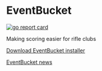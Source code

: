 # EventBucket
[![go report card](https://goreportcard.com/badge/github.com/speedyhoon/EventBucket)](https://goreportcard.com/report/github.com/speedyhoon/EventBucket) 

Making scoring easier for rifle clubs

[Download EventBucket installer](http://eventbucket.com.au/)

[EventBucket news](https://www.facebook.com/eventbucket)
